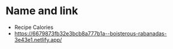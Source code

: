 # Name and link
- Recipe Calories 
- https://6679873fb32e3bcb8a777b1a--boisterous-rabanadas-3e43e1.netlify.app/
